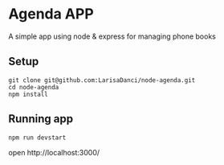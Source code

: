 # Agenda APP

A simple app using node & express for managing phone books

## Setup

```
git clone git@github.com:LarisaDanci/node-agenda.git
cd node-agenda
npm install
```

## Running app

```
npm run devstart
```

open http://localhost:3000/